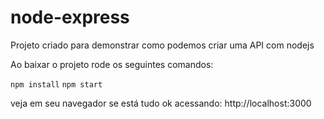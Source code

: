 ﻿# node-express
Projeto criado para demonstrar como podemos criar uma API com nodejs

Ao baixar o projeto rode os seguintes comandos:

``npm install``
``npm start``

veja em seu navegador se está tudo ok acessando: http://localhost:3000

